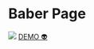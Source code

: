 # Baber Page

<img src="./animation.gif">
<a href="https://andersonbones.github.io/Baber-page/">DEMO 👽</a>
